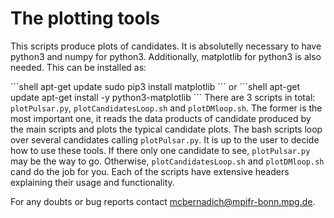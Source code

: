 # The plotting tools

This scripts produce plots of candidates. It is absolutelly necessary to have python3 and numpy for python3.
Additionally, matplotlib for python3 is also needed. This can be installed as:

´´´shell
apt-get update
sudo pip3 install matplotlib
´´´
or
´´´shell
apt-get update
apt-get install -y python3-matplotlib
´´´
There are 3 scripts in total: ```plotPulsar.py```, ```plotCandidatesLoop.sh``` and ```plotDMloop.sh```.
The former is the most important one, it reads the data products of candidate produced by the main scripts and plots the typical candidate plots.
The bash scripts loop over several candidates calling ```plotPulsar.py```.
It is up to the user to decide how to use these tools. If there only one candidate to see, ```plotPulsar.py``` may be the way to go. Otherwise, ```plotCandidatesLoop.sh``` and ```plotDMloop.sh``` cand do the job for you.
Each of the scripts have extensive headers explaining their usage and functionality.

For any doubts or bug reports contact mcbernadich@mpifr-bonn.mpg.de.

